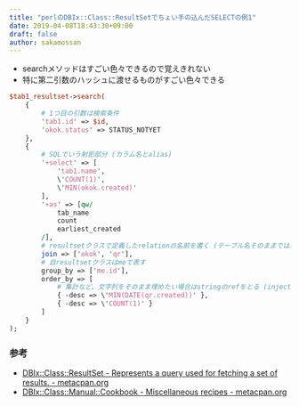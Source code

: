 ```yaml
---
title: "perlのDBIx::Class::ResultSetでちょい手の込んだSELECTの例1"
date: 2019-04-08T18:43:30+09:00
draft: false
author: sakamossan
---
```


- searchメソッドはすごい色々できるので覚えきれない
- 特に第二引数のハッシュに渡せるものがすごい色々できる

```perl
$tab1_resultset->search(
    {
        # 1つ目の引数は検索条件
        'tab1.id' => $id,
        'okok.status' => STATUS_NOTYET
    },
    {
        # SQLでいう射影部分 (カラム名とalias)
        '+select' => [
            'tab1.name',
            \'COUNT(1)',
            \'MIN(okok.created)'
        ],
        '+as' => [qw/
            tab_name
            count
            earliest_created
        /],
        # resultsetクラスで定義したrelationの名前を書く (テーブル名そのままではない)
        join => ['okok', 'qr'],
        # 自resultsetクラスはmeで表す
        group_by => ['me.id'],
        order_by => [
            # 集計など、文字列をそのまま埋めたい場合はstringのrefをとる (injection注意)
            { -desc => \'MIN(DATE(qr.created))' },
            { -desc => \'COUNT(1)' }
        ]
    }
);
```


### 参考

- [DBIx::Class::ResultSet - Represents a query used for fetching a set of results. - metacpan.org](https://metacpan.org/pod/distribution/DBIx-Class/lib/DBIx/Class/ResultSet.pm#search_rs)
- [DBIx::Class::Manual::Cookbook - Miscellaneous recipes - metacpan.org](https://metacpan.org/pod/distribution/DBIx-Class/lib/DBIx/Class/Manual/Cookbook.pod#SEARCHING)
